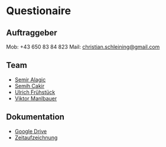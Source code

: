 # Questionaire

## Auftraggeber

Mob: +43 650 83 84 823
Mail: christian.schleining@gmail.com

## Team

 - [Semir Alagic](https://docs.google.com/spreadsheets/d/1vOPmp4X6vbpJmo8aflFWNTDdE-eSw8MDF7fM8i_0oVo/edit#gid=1903100158)
 - [Semih Cakir](https://docs.google.com/spreadsheets/d/1vOPmp4X6vbpJmo8aflFWNTDdE-eSw8MDF7fM8i_0oVo/edit#gid=362128002)
 - [Ulrich Frühstück](https://docs.google.com/spreadsheets/d/1vOPmp4X6vbpJmo8aflFWNTDdE-eSw8MDF7fM8i_0oVo/edit#gid=2133392123)
 - [Viktor Manlbauer](https://docs.google.com/spreadsheets/d/1vOPmp4X6vbpJmo8aflFWNTDdE-eSw8MDF7fM8i_0oVo/edit#gid=15)
 
## Dokumentation
- [Google Drive](https://drive.google.com/drive/u/0/folders/1Ek9e-RwccURTVcl1gq1n8AdKUyhoTPex)
- [Zeitaufzeichnung](https://docs.google.com/spreadsheets/d/1vOPmp4X6vbpJmo8aflFWNTDdE-eSw8MDF7fM8i_0oVo/edit#gid=15)
